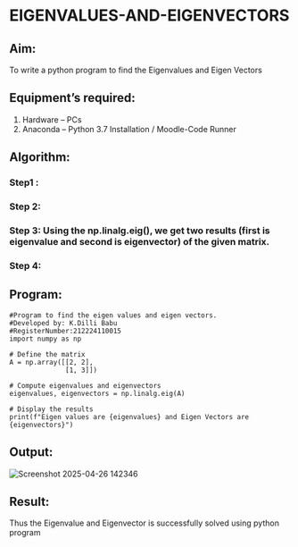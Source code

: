 # EIGENVALUES-AND-EIGENVECTORS
## Aim:
To write a python program to find the Eigenvalues and Eigen Vectors
## Equipment’s required:
1. 	Hardware – PCs
2. 	Anaconda – Python 3.7 Installation / Moodle-Code Runner
## Algorithm:
### Step1 : 
### Step 2: 
### Step 3: Using the np.linalg.eig(),  we get two results (first is eigenvalue and second is eigenvector) of the given matrix.
### Step 4: 

## Program:
```
#Program to find the eigen values and eigen vectors.
#Developed by: K.Dilli Babu
#RegisterNumber:212224110015
import numpy as np

# Define the matrix
A = np.array([[2, 2],
              [1, 3]])

# Compute eigenvalues and eigenvectors
eigenvalues, eigenvectors = np.linalg.eig(A)

# Display the results
print(f"Eigen values are {eigenvalues} and Eigen Vectors are {eigenvectors}")
```

## Output:
![Screenshot 2025-04-26 142346](https://github.com/user-attachments/assets/f94a67a1-b212-4aed-b90b-a6cf7a1ffe88)

## Result:
Thus the Eigenvalue and Eigenvector is successfully solved using python program
